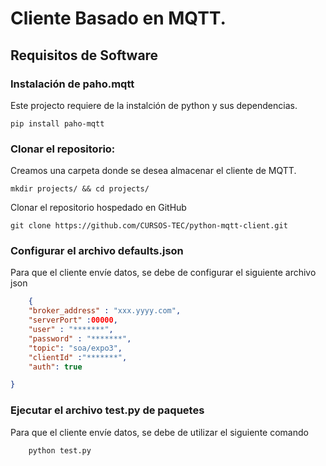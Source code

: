 

#  Cliente Basado en MQTT.

## Requisitos de Software

### Instalación de paho.mqtt
Este projecto requiere de la instalción de python y sus dependencias.
```batch
pip install paho-mqtt
```

### Clonar el repositorio:
Creamos una carpeta donde se desea almacenar el cliente de MQTT.


```batch
mkdir projects/ && cd projects/
```
Clonar el repositorio hospedado en GitHub

```batch
git clone https://github.com/CURSOS-TEC/python-mqtt-client.git
```   
### Configurar  el archivo defaults.json 
Para que el cliente envíe datos, se debe de configurar el siguiente archivo json

```json
	{
	"broker_address" : "xxx.yyyy.com",
	"serverPort" :00000,
	"user" : "*******",
	"password" : "*******",
	"topic": "soa/expo3",
	"clientId" :"*******",
	"auth": true

}
```


### Ejecutar el archivo test.py de paquetes
Para que el cliente envíe datos, se debe de utilizar el siguiente comando

```batch
	python test.py
```
